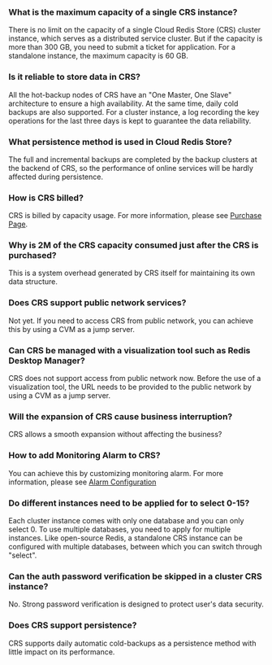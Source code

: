### What is the maximum capacity of a single CRS instance?
There is no limit on the capacity of a single Cloud Redis Store (CRS) cluster instance, which serves as a distributed service cluster. But if the capacity is more than 300 GB, you need to submit a ticket for application.
For a standalone instance, the maximum capacity is 60 GB.

### Is it reliable to store data in CRS?
All the hot-backup nodes of CRS have an "One Master, One Slave" architecture to ensure a high availability. At the same time, daily cold backups are also supported. For a cluster instance, a log recording the key operations for the last three days is kept to guarantee the data reliability. 

### What persistence method is used in Cloud Redis Store?
The full and incremental backups are completed by the backup clusters at the backend of CRS, so the performance of online services will be hardly affected during persistence.

### How is CRS billed?
CRS is billed by capacity usage. For more information, please see [Purchase Page](https://buy.qcloud.com/redis).

### Why is 2M of the CRS capacity consumed just after the CRS is purchased?
This is a system overhead generated by CRS itself for maintaining its own data structure.

### Does CRS support public network services?
Not yet. If you need to access CRS from public network, you can achieve this by using a CVM as a jump server.

### Can CRS be managed with a visualization tool such as Redis Desktop Manager?
CRS does not support access from public network now. Before the use of a visualization tool, the URL needs to be provided to the public network by using a CVM as a jump server.

### Will the expansion of CRS cause business interruption?
CRS allows a smooth expansion without affecting the business?

### How to add Monitoring Alarm to CRS?
You can achieve this by customizing monitoring alarm. For more information, please see [Alarm Configuration](/doc/product/248/%E5%91%8A%E8%AD%A6%E9%85%8D%E7%BD%AE)

### Do different instances need to be applied for to select 0-15?
Each cluster instance comes with only one database and you can only select 0. To use multiple databases, you need to apply for multiple instances.
Like open-source Redis, a standalone CRS instance can be configured with multiple databases, between which you can switch through "select".

### Can the auth password verification be skipped in a cluster CRS instance?
No. Strong password verification is designed to protect user's data security.

### Does CRS support persistence?
CRS supports daily automatic cold-backups as a persistence method with little impact on its performance.

